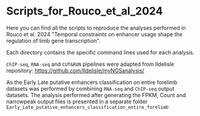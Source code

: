 # Scripts_for_Rouco_et_al_2024

Here you can find all the scripts to reproduce the analyses performed in Rouco et al. 2024 "Temporal constraints on enhancer usage shape the regulation of limb gene transcription".

Each directory contains the specific command lines used for each analysis.

`ChIP-seq`, `RNA-seq` and `CUT&RUN` pipelines were adapted from lldelisle repository: https://github.com/lldelisle/myNGSanalysis/

As the Early Late putative enhancers classification on entire forelimb datasets was performed by combining `RNA-seq` and `ChIP-seq` output datasets. The analysis performed after generating the FPKM, Count and narrowpeak output files is presented in a separate folder `Early_Late_putative_enhancers_classification_entire_forelimb`
